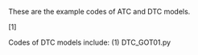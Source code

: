 These are the example codes of ATC and DTC models.

[1] 



Codes of DTC models include:
(1) DTC_GOT01.py

